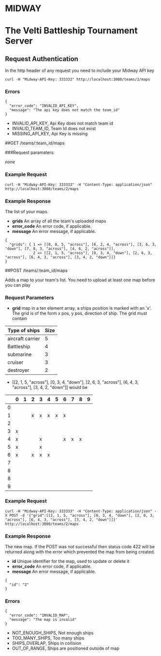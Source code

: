 # MIDWAY
# The Velti Battleship Tournament Server

## Request Authentication

In the http header of any request you need to include your Midway API key

```
curl -H "Midway-API-Key: 333333" http://localhost:3000/teams/2/maps
```

### Errors

```
{
  "error_code": "INVALID_API_KEY",
  "message": "The api key does not match the team_id"
}
```

* INVALID_API_KEY, Api Key does not match team id
* INVALID_TEAM_ID, Team Id does not exist
* MISSING_API_KEY, Api Key is missing

##GET /teams/:team_id/maps

###Request paramaters:

_none_

### Example Request

```
curl -H "Midway-API-Key: 333333" -H "Content-Type: application/json" http://localhost:3000/teams/2/maps
```

### Example Response

The list of your maps.

* **grids** An array of all the team's uploaded maps
* **error_code** An error code, if applicable.
* **message** An error message, if applicable.

```
{
  "grids": { 1 => [[0, 0, 5, "across"], [6, 2, 4, "across"], [3, 6, 3, "down"], [7, 8, 3, "across"], [4, 6, 2, "across"]],
             2 => [[2, 1, 5, "across"], [0, 3, 4, "down"], [2, 6, 3, "across"], [6, 4, 3, "across"], [3, 4, 2, "down"]]}
}
```

##POST /teams/:team_id/maps

Adds a map to your team's list.  You need to upload at least one map before you can play

### Request Parameters

* **grid** map in a ten element array, a ships position is marked with an 'x'. The grid is of the form x pos, y pos, direction of ship.  The grid must contain

| Type of ships    | Size |
|------------------|------|
| aircraft carrier | 5    |
| Battleship       | 4    |
| submarine        | 3    |
| cruiser          | 3    |
| destroyer        | 2    |

* [[2, 1, 5, "across"], [0, 3, 4, "down"], [2, 6, 3, "across"], [6, 4, 3, "across"], [3, 4, 2, "down"]] would be

| |0|1|2|3|4|5|6|7|8|9|
|-|-|-|-|-|-|-|-|-|-|-|
|0| | | | | | | | | | |
|1| | |x|x|x|x|x| | | |
|2| | | | | | | | | | |
|3|x| | | | | | | | | |
|4|x| | |x| | |x|x|x| |
|5|x| | |x| | | | | | |
|6|x| |x|x|x| | | | | |
|7| | | | | | | | | | |
|8| | | | | | | | | | |
|8| | | | | | | | | | |
|9| | | | | | | | | | |


### Example Request

```
curl -H "Midway-API-Key: 333333" -H "Content-Type: application/json" -X POST -d '{"grid":[[2, 1, 5, "across"], [0, 3, 4, "down"], [2, 6, 3, "across"], [6, 4, 3, "across"], [3, 4, 2, "down"]]}' http://localhost:3000/teams/2/maps
```

### Example Response

The new map. If the POST was not successful then status code 422 will be returned along with the error which prevented the map from being created.

* **id** Unique identifier for the map, used to update or delete it
* **error_code** An error code, if applicable.
* **message** An error message, if applicable.

```
{
  "id": "2"
}
```


### Errors

```
{
  "error_code": "INVALID_MAP",
  "message": "The map is invalid"
}
```

* NOT_ENOUGH_SHIPS, Not enough ships
* TOO_MANY_SHIPS, Too many ships
* SHIPS_OVERLAP, Ships in collision
* OUT_OF_RANGE, Ships are positioned outside of map
